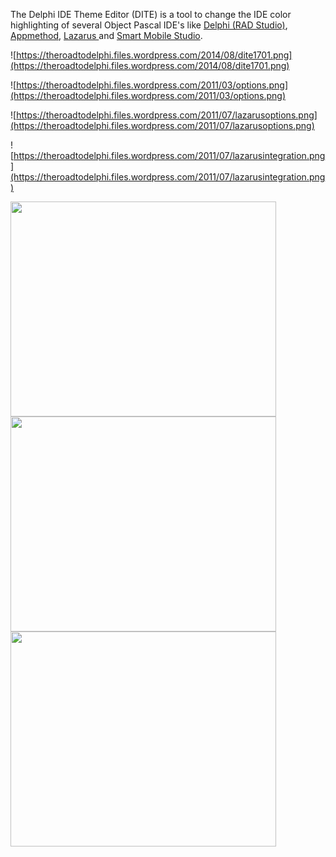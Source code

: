 The Delphi IDE Theme Editor (DITE) is a tool to change the IDE color highlighting of several Object Pascal IDE's like <a href='http://www.embarcadero.com/kr/products/delphi'>Delphi (RAD Studio)</a>, <a href='http://www.appmethod.com/'>Appmethod</a>, <a href='http://www.lazarus.freepascal.org/'>Lazarus </a> and <a href='http://smartmobilestudio.com/'>Smart Mobile Studio</a>.


![https://theroadtodelphi.files.wordpress.com/2014/08/dite1701.png](https://theroadtodelphi.files.wordpress.com/2014/08/dite1701.png)

![https://theroadtodelphi.files.wordpress.com/2011/03/options.png](https://theroadtodelphi.files.wordpress.com/2011/03/options.png)

![https://theroadtodelphi.files.wordpress.com/2011/07/lazarusoptions.png](https://theroadtodelphi.files.wordpress.com/2011/07/lazarusoptions.png)

![https://theroadtodelphi.files.wordpress.com/2011/07/lazarusintegration.png](https://theroadtodelphi.files.wordpress.com/2011/07/lazarusintegration.png)

<a href='http://www.youtube.com/watch?feature=player_embedded&v=02xO1zPofcs' target='_blank'><img src='http://img.youtube.com/vi/02xO1zPofcs/0.jpg' width='425' height=344 /></a>
<a href='http://www.youtube.com/watch?feature=player_embedded&v=LwYV9Q5bWJY' target='_blank'><img src='http://img.youtube.com/vi/LwYV9Q5bWJY/0.jpg' width='425' height=344 /></a>
<a href='http://www.youtube.com/watch?feature=player_embedded&v=WwCvu0LQhAg' target='_blank'><img src='http://img.youtube.com/vi/WwCvu0LQhAg/0.jpg' width='425' height=344 /></a>